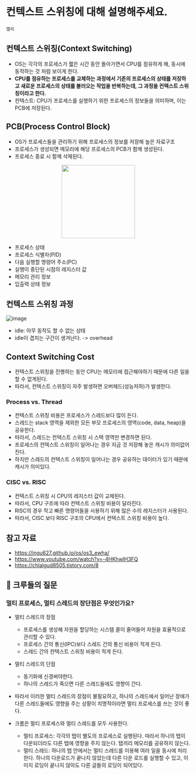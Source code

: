 # 컨텍스트 스위칭에 대해 설명해주세요.

`엘리`

## 컨텍스트 스위칭(Context Switching)

- OS는 각각의 프로세스가 짧은 시간 동안 돌아가면서 CPU를 점유하게 해, 동시에 동작하는 것 처럼 보이게 한다.  
- **CPU를 점유하는 프로세스를 교체하는 과정에서 기존의 프로세스의 상태를 저장하고 새로운 프로세스의 상태를 불러오는 작업을 반복하는데, 그 과정을 컨텍스트 스위칭이라고 한다.**
- 컨텍스트: CPU가 프로세스를 실행하기 위한 프로세스의 정보들을 의미하며, 이는 PCB에 저장된다.

## PCB(Process Control Block)

- OS가 프로세스들을 관리하기 위해 프로세스의 정보를 저장해 높은 자료구조
- 프로세스가 생성되면 메모리에 해당 프로세스의 PCB가 함께 생성된다. 
- 프로세스 종료 시 함께 삭제된다.

 <img width="200px" style="display: block; margin: 0 auto;" src="https://user-images.githubusercontent.com/45311765/192147843-c83dc12c-b041-4667-854f-c2f7cb739eed.png"/>
 
- 프로세스 상태
- 프로세스 식별자(PID)
- 다음 실행할 명령어 주소(PC)
- 실행이 중단된 시점의 레지스터 값
- 메모리 관리 정보
- 입출력 상태 정보 

## 컨텍스트 스위칭 과정

![image](https://user-images.githubusercontent.com/45311765/192146721-edb062b9-ee8b-4f00-b8dc-693c416464c8.png)

- idle: 아무 동작도 할 수 없는 상태
- idle이 겹치는 구간이 생겨난다. -> overhead

## Context Switching Cost

- 컨텍스트 스위칭을 진행하는 동안 CPU는 메모리에 접근해야하기 때문에 다른 일을 할 수 없게된다. 
- 따라서, 컨텍스트 스위칭이 자주 발생하면 오버헤드(성능저하)가 발생한다. 

### Process vs. Thread

- 컨텍스트 스위칭 비용은 프로세스가 스레드보다 많이 든다.
- 스레드는 stack 영역을 제외한 모든 부모 프로세스의 영역(code, data, heap)을 공유한다.
- 따라서, 스레드는 컨텍스트 스위칭 시 스택 영역만 변경하면 된다.
- 프로세스의 컨텍스트 스위칭이 일어나는 경우 지금 것 저장해 놓은 캐시가 의미없어진다.
- 하지만 스레드의 컨텍스트 스위칭이 일어나는 경우 공유하는 데이터가 있기 때문에 캐시가 의미있다. 

### CISC vs. RISC

- 컨텍스트 스위칭 시 CPU의 레지스터 값이 교체된다. 
- 따라서, CPU 구조에 따라 컨텍스트 스위칭 비용이 달라진다.
- RISC의 경우 작고 빠른 명령어들을 사용하기 위해 많은 수의 레지스터가 사용된다. 
- 따라서, CISC 보다 RISC 구조의 CPU에서 컨텍스트 스위칭 비용이 높다. 

## 참고 자료
- https://ingu627.github.io/os/os3_ewha/
- https://www.youtube.com/watch?v=-4HKhwlH3FQ
- https://chlalgud8505.tistory.com/8

## 💭 크루들의 질문

### 멀티 프로세스, 멀티 스레드의 장단점은 무엇인가요?

- 멀티 스레드의 장점
    - 프로세스를 생성해 자원을 할당하는 시스템 콜이 줄어들어 자원을 효율적으로 관리할 수 있다.
    - 프로세스 간의 통신(IPC)보다 스레드 간의 통신 비용이 적게 든다.
    - 스레드 간의 컨텍스트 스위칭 비용이 적게 든다.
- 멀티 스레드의 단점
    - 동기화에 신경써야한다.
    - 하나의 스레드가 죽으면 다른 스레드들에도 영향이 간다.

- 따라서 이러한 멀티 스레드의 장점이 불필요하고, 하나의 스레드에서 일어난 장애가 다른 스레드들에도 영향을 주는 상황이 치명적이라면 멀티 프로세스를 쓰는 것이 좋다. 

- 크롬은 멀티 프로세스와 멀티 스레드를 모두 사용한다.
    - 멀티 프로세스: 각각의 탭이 별도의 프로세스로 실행된다. 따라서 하나의 탭이 다운되더라도 다른 탭에 영향을 주지 않는다. 탭끼리 메모리를 공유하지 않는다.
    - 멀티 스레드: 하나의 탭 안에서는 멀티 스레드를 이용해 여러 일을 동시에 처리한다. 하나의 다운로드가 끝나지 않았는데 다른 다운 로드를 실행할 수 있고, 이미지 로딩이 끝나지 않아도 다른 글들의 로딩이 되어있다.
